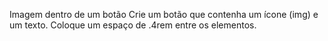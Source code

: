 Imagem dentro de um botão
Crie um botão que contenha um ícone (img) e um texto.
Coloque um espaço de .4rem entre os elementos.